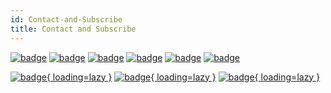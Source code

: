 ```yaml
---
id: Contact-and-Subscribe
title: Contact and Subscribe
---
```

[![badge](https://img.shields.io/badge/GitHub-282c34?&style=for-the-badge)](https://github.com/linyuxuanlin)
[![badge](https://img.shields.io/badge/Email-f48222?&style=for-the-badge)](mailto:admin@wangbin.org)
[![badge](https://img.shields.io/badge/WeChat-07C160?&style=for-the-badge)](WeChat)
[![badge](https://img.shields.io/badge/zhihu-0084ff?&style=for-the-badge)](https://www.zhihu.com/people/linyuxuanlin)
[![badge](https://img.shields.io/badge/SSPAI-C23133?&style=for-the-badge)](https://sspai.com/u/power/)
[![badge](https://img.shields.io/badge/Bilibili-FE7398?&style=for-the-badge)](https://space.bilibili.com/349536948)

[![badge](https://img.shields.io/badge/Sitemap-green?&style=flat-square){ loading=lazy }](/sitemap.xml)
[![badge](https://img.shields.io/badge/RSS-post%20created-pcf?&style=flat-square){ loading=lazy }](/feed_rss_created.xml)
[![badge](https://img.shields.io/badge/RSS-post%20updated-yellowgreen?&style=flat-square){ loading=lazy }](/feed_rss_updated.xml)
